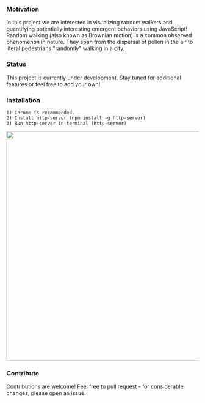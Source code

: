 ### Motivation
In this project we are interested in visualizing random walkers and quantifying potentially interesting emergent behaviors using JavaScript! Random walking (also known as Brownian motion) is a common observed phenomenon in nature. They span from the dispersal of pollen in the air to literal pedestrians "randomly" walking in a city.

### Status
This project is currently under development. Stay tuned for additional features or feel free to add your own!

### Installation
```terminal
1) Chrome is recommended. 
2) Install http-server (npm install -g http-server)
3) Run http-server in terminal (http-server)
```

<img src="https://github.com/mehmaniayaz/random-walk-visual/blob/master/reactive_demo.gif" width="600" />

### Contribute
Contributions are welcome! Feel free to pull request - for considerable changes, please open an issue. 
